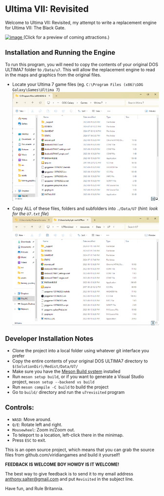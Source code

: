 
# Ultima VII: Revisited

Welcome to Ultima VII: Revisited, my attempt to write a replacement engine for Ultima VII: The Black Gate.

<a href="https://www.youtube.com/watch?v=2mbJcOEwKJ4">
  <img width="1280" height="720" alt="image" src="https://github.com/user-attachments/assets/c85f4858-9468-4a19-8698-f62361a0df4a" />
</a>
(Click for a preview of coming attractions.)

## Installation and Running the Engine

To run this program, you will need to copy the contents of your original DOS ULTIMA7 folder to `/Data/u7`.  This
will allow the replacement engine to read in the maps and graphics from the original files.

- Locate your Ultima 7 game files (eg. `C:\Program Files (x86)\GOG Galaxy\Games\Ultima 7`)
![Typical GoG U7 folder](./screenshots/install-1.png)

- Copy ALL of these files, folders and subfolders into `./Data/U7` (*hint: look for the `U7.txt` file*)
![Project U7 Data folder](./screenshots/install-2.png)


## Developer Installation Notes

- Clone the project into a local folder using whatever git interface you prefer
- Copy the entire contents of your original DOS ULTIMA7 directory to `$(SolutionDir)/Redist/Data/U7/`
- Make sure you have the [Meson Build system](https://mesonbuild.com/) installed
- Run `meson setup build`, or if you want to generate a Visual Studio project, `meson setup --backend vs build`
- Run `meson compile -C build` to build the project
- Go to `build/` directory and run the `u7revisited` program

## Controls:

- `WASD`:  Move around.
- `Q/E`:  Rotate left and right.
- `Mousewheel`:  Zoom in/Zoom out.
- To teleport to a location, left-click there in the minimap.
- Press `ESC` to exit.

This is an open source project, which means that you can grab the source files from github.com/viridiangames and
build it yourself!

**FEEDBACK IS WELCOME BOY HOWDY IS IT WELCOME!** 

The best way to give feedback is to send it to my email address anthony.salter@gmail.com and put `Revisited` in
the subject line.

Have fun, and Rule Britannia.
